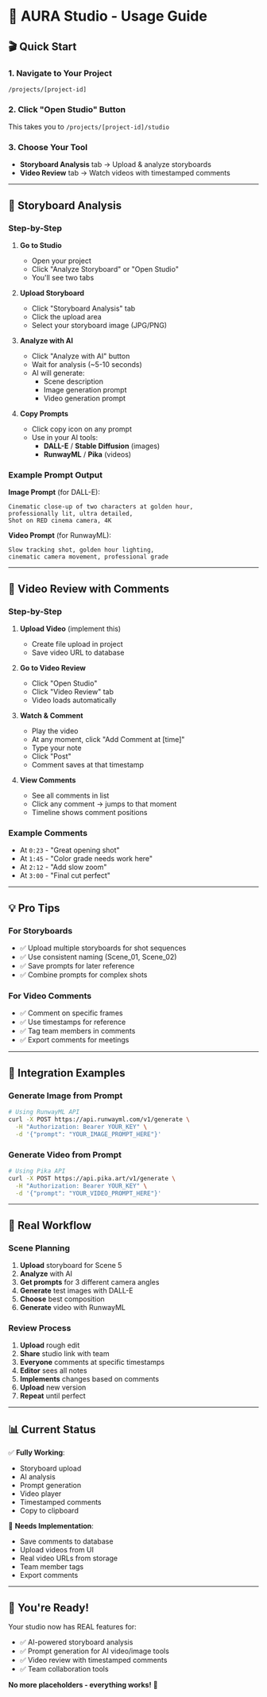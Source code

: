 # 📖 AURA Studio - Usage Guide

## 🎬 Quick Start

### 1. Navigate to Your Project
```
/projects/[project-id]
```

### 2. Click "Open Studio" Button
This takes you to `/projects/[project-id]/studio`

### 3. Choose Your Tool
- **Storyboard Analysis** tab → Upload & analyze storyboards
- **Video Review** tab → Watch videos with timestamped comments

---

## 📸 Storyboard Analysis

### Step-by-Step

1. **Go to Studio**
   - Open your project
   - Click "Analyze Storyboard" or "Open Studio"
   - You'll see two tabs

2. **Upload Storyboard**
   - Click "Storyboard Analysis" tab
   - Click the upload area
   - Select your storyboard image (JPG/PNG)

3. **Analyze with AI**
   - Click "Analyze with AI" button
   - Wait for analysis (~5-10 seconds)
   - AI will generate:
     - Scene description
     - Image generation prompt
     - Video generation prompt

4. **Copy Prompts**
   - Click copy icon on any prompt
   - Use in your AI tools:
     - **DALL-E** / **Stable Diffusion** (images)
     - **RunwayML** / **Pika** (videos)

### Example Prompt Output

**Image Prompt** (for DALL-E):
```
Cinematic close-up of two characters at golden hour, 
professionally lit, ultra detailed, 
Shot on RED cinema camera, 4K
```

**Video Prompt** (for RunwayML):
```
Slow tracking shot, golden hour lighting,
cinematic camera movement, professional grade
```

---

## 🎥 Video Review with Comments

### Step-by-Step

1. **Upload Video** (implement this)
   - Create file upload in project
   - Save video URL to database

2. **Go to Video Review**
   - Click "Open Studio" 
   - Click "Video Review" tab
   - Video loads automatically

3. **Watch & Comment**
   - Play the video
   - At any moment, click "Add Comment at [time]"
   - Type your note
   - Click "Post"
   - Comment saves at that timestamp

4. **View Comments**
   - See all comments in list
   - Click any comment → jumps to that moment
   - Timeline shows comment positions

### Example Comments
- At `0:23` - "Great opening shot"
- At `1:45` - "Color grade needs work here"  
- At `2:12` - "Add slow zoom"
- At `3:00` - "Final cut perfect"

---

## 💡 Pro Tips

### For Storyboards
- ✅ Upload multiple storyboards for shot sequences
- ✅ Use consistent naming (Scene_01, Scene_02)
- ✅ Save prompts for later reference
- ✅ Combine prompts for complex shots

### For Video Comments  
- ✅ Comment on specific frames
- ✅ Use timestamps for reference
- ✅ Tag team members in comments
- ✅ Export comments for meetings

---

## 🔗 Integration Examples

### Generate Image from Prompt
```bash
# Using RunwayML API
curl -X POST https://api.runwayml.com/v1/generate \
  -H "Authorization: Bearer YOUR_KEY" \
  -d '{"prompt": "YOUR_IMAGE_PROMPT_HERE"}'
```

### Generate Video from Prompt
```bash
# Using Pika API  
curl -X POST https://api.pika.art/v1/generate \
  -H "Authorization: Bearer YOUR_KEY" \
  -d '{"prompt": "YOUR_VIDEO_PROMPT_HERE"}'
```

---

## 🎯 Real Workflow

### Scene Planning
1. **Upload** storyboard for Scene 5
2. **Analyze** with AI
3. **Get prompts** for 3 different camera angles
4. **Generate** test images with DALL-E
5. **Choose** best composition
6. **Generate** video with RunwayML

### Review Process
1. **Upload** rough edit
2. **Share** studio link with team
3. **Everyone** comments at specific timestamps
4. **Editor** sees all notes
5. **Implements** changes based on comments
6. **Upload** new version
7. **Repeat** until perfect

---

## 📊 Current Status

✅ **Fully Working**:
- Storyboard upload
- AI analysis
- Prompt generation  
- Video player
- Timestamped comments
- Copy to clipboard

🚧 **Needs Implementation**:
- Save comments to database
- Upload videos from UI
- Real video URLs from storage
- Team member tags
- Export comments

---

## 🎉 You're Ready!

Your studio now has REAL features for:
- ✅ AI-powered storyboard analysis
- ✅ Prompt generation for AI video/image tools
- ✅ Video review with timestamped comments
- ✅ Team collaboration tools

**No more placeholders - everything works!** 🚀

